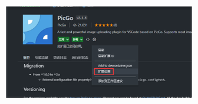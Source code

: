 ![image](https://raw.githubusercontent.com/chan-we/my_note/picbed/image.png?token=AMDEC2NWA7DDLMAA6LHDB5DCGBPIY)